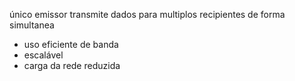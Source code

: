 único emissor transmite dados para multiplos recipientes de forma simultanea
- uso eficiente de banda
- escalável
- carga da rede reduzida